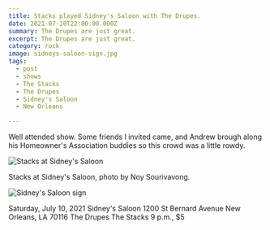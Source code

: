 ```yaml
---
title: Stacks played Sidney's Saloon with The Drupes.
date: 2021-07-10T22:00:00.000Z
summary: The Drupes are just great.
excerpt: The Drupes are just great.
category: rock
image: sidneys-saloon-sign.jpg
tags:
  - post 
  - shows
  - The Stacks
  - The Drupes
  - Sidney's Saloon
  - New Orleans

---
```


Well attended show. Some friends I invited came, and Andrew brough along his Homeowner's Association buddies so this crowd was a little rowdy.

![Stacks at Sidney's Saloon](/static/images/stacks-sidneys-by-noy-jul-10-2021.jpg "Stacks at Sidney's Saloon")

Stacks at Sidney's Saloon, photo by Noy Sourivavong.

![Sidney's Saloon sign](/static/images/sidneys-saloon-sign.jpg "Sidney's Saloon sign")

Saturday, July 10, 2021
Sidney's Saloon
1200 St Bernard Avenue
New Orleans, LA 70116
The Drupes
The Stacks
9 p.m., $5
